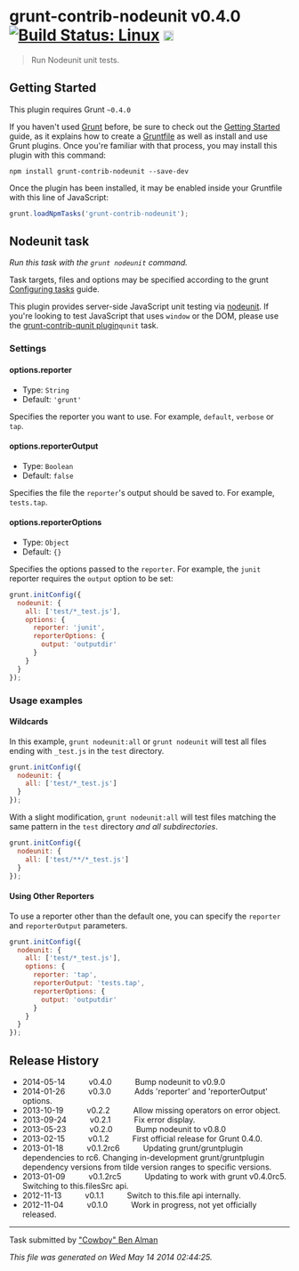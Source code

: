 # grunt-contrib-nodeunit v0.4.0 [![Build Status: Linux](https://travis-ci.org/gruntjs/grunt-contrib-nodeunit.png?branch=master)](https://travis-ci.org/gruntjs/grunt-contrib-nodeunit) <a href="https://ci.appveyor.com/project/gruntjs/grunt-contrib-nodeunit"><img src="https://ci.appveyor.com/api/projects/status/8526qwiyaavbfbxh/branch/master" alt="Build Status: Windows" height="18" /></a>

> Run Nodeunit unit tests.



## Getting Started
This plugin requires Grunt `~0.4.0`

If you haven't used [Grunt](http://gruntjs.com/) before, be sure to check out the [Getting Started](http://gruntjs.com/getting-started) guide, as it explains how to create a [Gruntfile](http://gruntjs.com/sample-gruntfile) as well as install and use Grunt plugins. Once you're familiar with that process, you may install this plugin with this command:

```shell
npm install grunt-contrib-nodeunit --save-dev
```

Once the plugin has been installed, it may be enabled inside your Gruntfile with this line of JavaScript:

```js
grunt.loadNpmTasks('grunt-contrib-nodeunit');
```




## Nodeunit task
_Run this task with the `grunt nodeunit` command._

Task targets, files and options may be specified according to the grunt [Configuring tasks](http://gruntjs.com/configuring-tasks) guide.

This plugin provides server-side JavaScript unit testing via [nodeunit](https://github.com/caolan/nodeunit/). If you're looking to test JavaScript that uses `window` or the DOM, please use the [grunt-contrib-qunit plugin](https://github.com/gruntjs/grunt-contrib-qunit)`qunit` task.

### Settings

#### options.reporter
* Type: `String`  
* Default: `'grunt'`  

Specifies the reporter you want to use. For example, `default`, `verbose` or `tap`.

#### options.reporterOutput
* Type: `Boolean`  
* Default: `false`  

Specifies the file the `reporter`'s output should be saved to. For example, `tests.tap`.

#### options.reporterOptions
* Type: `Object`
* Default: `{}`

Specifies the options passed to the `reporter`.  For example, the `junit` reporter requires the `output` option
to be set:

```js
grunt.initConfig({
  nodeunit: {
    all: ['test/*_test.js'],
    options: {
      reporter: 'junit',
      reporterOptions: {
        output: 'outputdir'
      }
    }
  }
});
```

### Usage examples

#### Wildcards

In this example, `grunt nodeunit:all` or `grunt nodeunit` will test all files ending with `_test.js` in the `test` directory.

```js
grunt.initConfig({
  nodeunit: {
    all: ['test/*_test.js']
  }
});
```

With a slight modification, `grunt nodeunit:all` will test files matching the same pattern in the `test` directory _and all subdirectories_.

```js
grunt.initConfig({
  nodeunit: {
    all: ['test/**/*_test.js']
  }
});
```

#### Using Other Reporters

To use a reporter other than the default one, you can specify the `reporter` and `reporterOutput` parameters.

```js
grunt.initConfig({
  nodeunit: {
    all: ['test/*_test.js'],
    options: {
      reporter: 'tap',
      reporterOutput: 'tests.tap',
      reporterOptions: {
        output: 'outputdir'
      }
    }
  }
});
```


## Release History

 * 2014-05-14   v0.4.0   Bump nodeunit to v0.9.0
 * 2014-01-26   v0.3.0   Adds 'reporter' and 'reporterOutput' options.
 * 2013-10-19   v0.2.2   Allow missing operators on error object.
 * 2013-09-24   v0.2.1   Fix error display.
 * 2013-05-23   v0.2.0   Bump nodeunit to v0.8.0
 * 2013-02-15   v0.1.2   First official release for Grunt 0.4.0.
 * 2013-01-18   v0.1.2rc6   Updating grunt/gruntplugin dependencies to rc6. Changing in-development grunt/gruntplugin dependency versions from tilde version ranges to specific versions.
 * 2013-01-09   v0.1.2rc5   Updating to work with grunt v0.4.0rc5. Switching to this.filesSrc api.
 * 2012-11-13   v0.1.1   Switch to this.file api internally.
 * 2012-11-04   v0.1.0   Work in progress, not yet officially released.

---

Task submitted by ["Cowboy" Ben Alman](http://benalman.com)

*This file was generated on Wed May 14 2014 02:44:25.*
